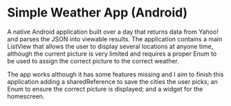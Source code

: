 # Simple Weather App (Android)

A native Android application built over a day that returns data from Yahoo! and parses the JSON into viewable results.
The application contains a main ListView that allows the user to display several locations at anyone time, although the 
current picture is very limited and requires a proper Enum to be used to assign the correct picture to the correct weather.

The app works although it has some features missing and I aim to finish this application adding a sharedReference to save 
the cities the user picks; an Enum to ensure the correct picture is displayed; and a widget for the homescreen.
